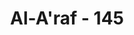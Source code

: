 ---
title: "Al-A'raf - 145"
no: 145
arabic_no: ١٤٥
ayah: وَكَتَبْنَا لَهٗ فِى الْاَلْوَاحِ مِنْ كُلِّ شَيْءٍ مَّوْعِظَةً وَّتَفْصِيْلًا لِّكُلِّ شَيْءٍۚ فَخُذْهَا بِقُوَّةٍ وَّأْمُرْ قَوْمَكَ يَأْخُذُوْا بِاَحْسَنِهَا ۗسَاُورِيْكُمْ دَارَ الْفٰسِقِيْنَ
translation: "Dan telah Kami tuliskan untuk Musa pada lauh-lauh (Taurat) segala sesuatu sebagai pelajaran dan penjelasan untuk segala hal; maka (Kami berfirman), “Berpegangteguhlah kepadanya dan suruhlah kaummu berpegang kepadanya dengan sebaik-baiknya, Aku akan memperlihatkan kepadamu negeri orang-orang fasik.”   "
tafsir: "Allah menerangkan dalam ayat ini bahwa Dia telah menurunkan kepada Nabi Musa as, beberapa keping lauh yang berisi petunjuk-petunjuk dan pengajaran-pengajaran, janji dan ancaman pokok-pokok agama, berupa pokok-pokok akidah, budi pekerti dan hukum-hukum.\n\nPendapat para ahli berbeda-beda tentang yang dimaksud dengan lauh itu termasuk bagian Kitab Taurat, dan ada yang berpendapat bahwa lauh diturunkan sebelum Kitab Taurat diturunkan. Dari berbagai pendapat itu yang kuat ialah pendapat yang mengatakan bahwa lauh itu adalah wahyu yang pertama diturunkan kepada Musa as, karena itu ia memuat hukum-hukum, akidah, dan keterangan-keterangan yang bersifat umum dan global. Kemudian diturunkan wahyu lain untuk menjelaskan secara berangsur-angsur sesuai dengan keperluan, keadaan masa, dan tempat.\n\nPara ahli tafsir berbeda pendapat tentang jumlah lauh yang diturunkan kepada Nabi Musa as. Ada yang mengatakan sepuluh dan sebagainya. Tidak ada nash yang tegas menerangkan jumlah lauh yang diturunkan itu.\n\nAllah memerintahkan agar Musa berpegang teguh dengan pokok-pokok agama yang telah diturunkan kepadanya, melaksanakan segala petunjuk-petunjuk dan hukum-hukumnya, agar berbahagia hidup di dunia dan di akhirat nanti. Dan Allah memerintahkan agar Musa dan kaumnya berpegang teguh kepada ajaran-ajaran, petunjuk-petunjuk, dan hukum-hukum yang ada di dalam lauh itu. Sehingga Bani Israil akan baik budi-pekertinya, baik ibadahnya, dan tertutuplah pintu-pintu syirik. Jika kamu dan kaummu tidak mengambil dan memegang teguh apa yang telah Kami turunkan dengan sesungguhnya, maka kamu akan menjadi fasik, seperti yang telah dialami oleh kaum ad, samud, dan kaum Firaun dan sebagainya, atau Kami akan memperlihatkan kelak apa yang dialami orang-orang yang tidak mau taat kepada-Ku.\n\nDari ayat-ayat di atas dapat diambil beberapa iktibar (pelajaran) sebagai berikut:\n\n1.Wajib menyampaikan ajaran rasul dengan sungguh-sungguh, sesuai dengan risalah yang dibawa Rasul, agar dengan demikian tercapailah pembentukan umat yang baru, penuh kedamaian di bawah lindungan Tuhan Yang Maha Pengampun. Hal ini dapat dilihat pada perbuatan Rasulullah saw, sendiri. Beliau merupakan suri teladan bagi umatnya dalam mengamalkan perintah-perintah Allah. Hal ini dapat dilihat pada perkataan, perbuatan dan tindakannya. Karena itu orang Arab tertarik kepada agama yang dibawanya, sehingga dalam waktu yang sangat pendek, penduduk Jazirah Arab telah menganut agama Islam. Cara-cara yang dilakukan oleh Rasulullah ini telah dilakukan pula oleh para sahabat dan beberapa khalifah yang terkenal dalam sejarah, maka mereka pun telah berhasil sebagaimana Rasulullah telah berhasil. Dalam pada itu ada pula di antara kaum Muslimin yang telah berbuat kesalahan.\n\n2. Kita lihat dalam sejarah bahwa Bani Israil menjadi bangsa yang besar dan berkuasa di saat mereka melaksanakan dengan baik agama Allah, dan mereka menjadi bangsa terjajah, hidup sengsara di saat mereka memandang enteng dan mengingkari agama Allah.\n\n3.Demikianlah halnya kaum Muslimin, menjadi kuat dan besar di saat mereka melaksanakan dengan baik agama Allah, di saat timbul persaudaraan yang kuat sesama kaum Muslimin, dan mereka menjadi lemah di saat mereka tidak mengacuhkan lagi agama Allah."
---